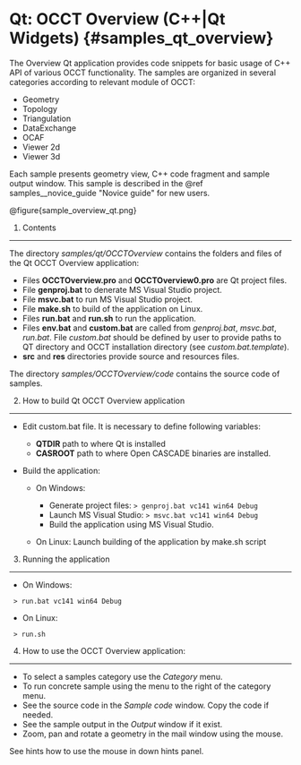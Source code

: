 Qt: OCCT Overview (C++|Qt Widgets) {#samples_qt_overview}
==========

The Overview Qt application provides code snippets for basic usage of C++ API of various OCCT functionality.
The samples are organized in several categories according to relevant module of OCCT:

 * Geometry
 * Topology
 * Triangulation
 * DataExchange
 * OCAF
 * Viewer 2d
 * Viewer 3d

Each sample presents geometry view, C++ code fragment and sample output window.
This sample is described in the @ref samples__novice_guide "Novice guide" for new users.

@figure{sample_overview_qt.png}

1. Contents
-----------------------

The directory <i> samples/qt/OCCTOverview </i> contains the folders and files of the Qt OCCT Overview application:

* Files **OCCTOverview.pro** and **OCCTOverview0.pro** are Qt project files.
* File **genproj.bat** to denerate MS Visual Studio project.
* File **msvc.bat**  to run MS Visual Studio project.
* File **make.sh** to build of the application on Linux.
* Files **run.bat** and **run.sh** to run the application.
* Files **env.bat** and **custom.bat** are called from *genproj.bat*, *msvc.bat*, *run.bat*.
  File *custom.bat* should be defined by user to provide paths to QT directory and OCCT installation directory (see *custom.bat.template*).
* **src** and **res** directories provide source and resources files.

The directory <i> samples/OCCTOverview/code </i> contains the source code of samples.

2. How to build Qt OCCT Overview application
---------------------------------

* Edit custom.bat file. It is necessary to define following variables:
  * **QTDIR** path to where Qt is installed
  * **CASROOT** path to where Open CASCADE binaries are installed.

* Build the application:

    * On Windows:
        * Generate project files: `> genproj.bat vc141 win64 Debug`
        * Launch MS Visual Studio: `> msvc.bat vc141 win64 Debug`
        * Build the application using MS Visual Studio.

    * On Linux: Launch building of the application by make.sh script

3. Running the application
--------------------------

* On Windows:
~~~~
 > run.bat vc141 win64 Debug
~~~~

* On Linux:
~~~~
 > run.sh
~~~~

4. How to use the OCCT Overview application:
---------------------------------

* To select a samples category use the *Category* menu.
* To run concrete sample using the menu to the right of the category menu.
* See the source code in the *Sample code* window. Сopy the code if needed.
* See the sample output in the *Output* window if it exist.
* Zoom, pan and rotate a geometry in the mail window using the mouse.

See hints how to use the mouse in down hints panel.
